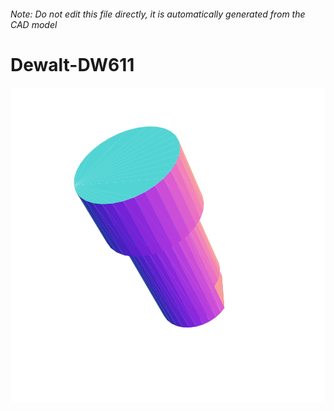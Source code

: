 ###### Note: Do not edit this file directly, it is automatically generated from the CAD model

# Dewalt-DW611

![](/project.svg)

